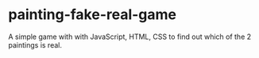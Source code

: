 # painting-fake-real-game
A simple game with with JavaScript, HTML, CSS to find out which of the 2 paintings is real. 
